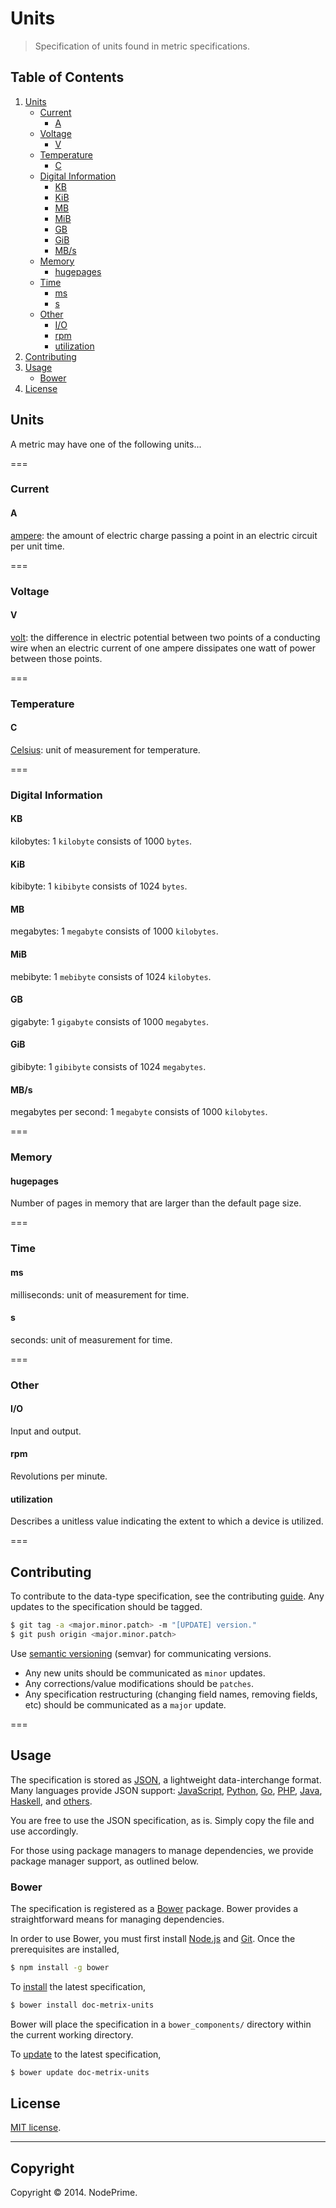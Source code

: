 Units
===

> Specification of units found in metric specifications.


## Table of Contents

1. 	[Units](#units)
	-	[Current](#current)
		* 	[A](#a)
	- 	[Voltage](#voltage)
		*	[V](#v)
	- 	[Temperature](#temperature)
		*	[C](#c)
	-	[Digital Information](#digitial-information)
		*	[KB](#kb)
		*	[KiB](#kib)
		*	[MB](#mb)
		*	[MiB](#mib)
		*	[GB](#gb)
		*	[GiB](#gib)
		* 	[MB/s](#mbs)
	- 	[Memory](#memory)
		*	[hugepages](#hugepages)
	- 	[Time](#time)
		*	[ms](#ms)
		*	[s](#s)
	- 	[Other](#other)
		* 	[I/O](#io)
		*	[rpm](#rpm)
		*	[utilization](#utilization)
1. 	[Contributing](#contributing)
1. 	[Usage](#usage)
	-	[Bower](#bower)
1. 	[License](#license)


## Units

A metric may have one of the following units... 


===
### Current

#### A

[ampere](http://en.wikipedia.org/wiki/Ampere): the amount of electric charge passing a point in an electric circuit per unit time.


===
### Voltage

#### V

[volt](http://en.wikipedia.org/wiki/Volt): the difference in electric potential between two points of a conducting wire when an electric current of one ampere dissipates one watt of power between those points.


===
### Temperature

#### C

[Celsius](http://en.wikipedia.org/wiki/Celsius): unit of measurement for temperature.


===
### Digital Information

#### KB

kilobytes: 1 `kilobyte` consists of 1000 `bytes`.


#### KiB

kibibyte: 1 `kibibyte` consists of 1024 `bytes`.


#### MB

megabytes: 1 `megabyte` consists of 1000 `kilobytes`.


#### MiB

mebibyte: 1 `mebibyte` consists of 1024 `kilobytes`.


#### GB

gigabyte: 1 `gigabyte` consists of 1000 `megabytes`.


#### GiB

gibibyte: 1 `gibibyte` consists of 1024 `megabytes`.


#### MB/s

megabytes per second: 1 `megabyte` consists of 1000 `kilobytes`.

===
### Memory

#### hugepages

Number of pages in memory that are larger than the default page size.


===
### Time

#### ms

milliseconds: unit of measurement for time.


#### s

seconds: unit of measurement for time.


===
### Other


#### I/O

Input and output.


#### rpm

Revolutions per minute.


#### utilization

Describes a unitless value indicating the extent to which a device is utilized.



===
## Contributing

To contribute to the data-type specification, see the contributing [guide](https://github.com/doc-metrix/contributing). Any updates to the specification should be tagged.

``` bash
$ git tag -a <major.minor.patch> -m "[UPDATE] version."
$ git push origin <major.minor.patch>
```

Use [semantic versioning](http://semver.org/) (semvar) for communicating versions.

*	Any new units should be communicated as `minor` updates.
*	Any corrections/value modifications should be `patches`.
* 	Any specification restructuring (changing field names, removing fields, etc) should be communicated as a `major` update.


===
## Usage

The specification is stored as [JSON](http://json.org/), a lightweight data-interchange format. Many languages provide JSON support: [JavaScript](http://www.json.org/js.html), [Python](https://docs.python.org/2/library/json.html), [Go](http://golang.org/pkg/encoding/json/), [PHP](http://php.net/manual/en/book.json.php), [Java](http://json.org/java/), [Haskell](http://hackage.haskell.org/package/json), and [others](http://json.org/).

You are free to use the JSON specification, as is. Simply copy the file and use accordingly.

For those using package managers to manage dependencies, we provide package manager support, as outlined below.


### Bower

The specification is registered as a [Bower](http://bower.io) package. Bower provides a straightforward means for managing dependencies.

In order to use Bower, you must first install [Node.js](http://nodejs.org/) and [Git](http://git-scm.com/book/en/Getting-Started-Installing-Git). Once the prerequisites are installed,

``` bash
$ npm install -g bower
```

To [install](http://bower.io/docs/api/#install) the latest specification,

``` bash
$ bower install doc-metrix-units
```

Bower will place the specification in a `bower_components/` directory within the current working directory.

To [update](http://bower.io/docs/api/#update) to the latest specification,

``` bash
$ bower update doc-metrix-units
```


## License

[MIT license](http://opensource.org/licenses/MIT). 


---
## Copyright

Copyright &copy; 2014. NodePrime.

